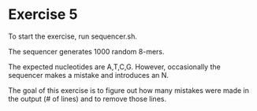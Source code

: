 # Exercise 5

To start the exercise, run sequencer.sh.

The sequencer generates 1000 random 8-mers.

The expected nucleotides are A,T,C,G. However, occasionally the sequencer makes a mistake and introduces an N.

The goal of this exercise is to figure out how many mistakes were made in the output (# of lines) and to remove those lines.
